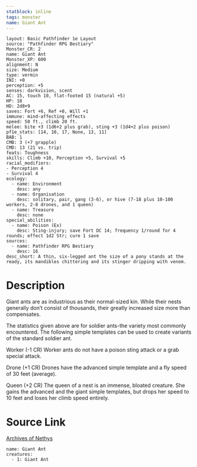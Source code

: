 ```yaml
---
statblock: inline
tags: monster
name: Giant Ant
---
```

```statblock
layout: Basic Pathfinder 1e Layout
source: "Pathfinder RPG Bestiary"
Monster_CR: 2
name: Giant Ant
Monster_XP: 600
alignment: N
size: Medium
type: vermin
INI: +0
perception: +5
senses: darkvision, scent
AC: 15, touch 10, flat-footed 15 (natural +5)
HP: 18
HD: 2d8+9
saves: Fort +6, Ref +0, Will +1
immune: mind-affecting effects
speed: 50 ft., climb 20 ft.
melee: bite +3 (1d6+2 plus grab), sting +3 (1d4+2 plus poison)
pf1e_stats: [14, 10, 17, None, 13, 11]
BAB: 1
CMB: 3 (+7 grapple)
CMD: 13 (21 vs. trip)
feats: Toughness
skills: Climb +10, Perception +5, Survival +5
racial_modifiers:
- Perception 4
- Survival 4
ecology:
  - name: Environment
    desc: any
  - name: Organisation
    desc: solitary, pair, gang (3-6), or hive (7-18 plus 10-100 workers, 2-8 drones, and 1 queen)
  - name: Treasure
    desc: none
special_abilities:
  - name: Poison (Ex)
    desc: Sting-injury; save Fort DC 14; frequency 1/round for 4 rounds; effect 1d2 Str; cure 1 save
sources:
  - name: Pathfinder RPG Bestiary
    desc: 16
desc_short: A thin, six-legged ant the size of a pony stands at the ready, its mandibles chittering and its stinger dripping with venom.
```
# Description
Giant ants are as industrious as their normal-sized kin. While their nests generally don’t consist of thousands, their greatly increased size more than compensates.

The statistics given above are for soldier ants-the variety most commonly encountered. The following simple templates can be used to create variants of the standard soldier ant.

Worker (-1 CR) Worker ants do not have a poison sting attack or a grab special attack.

Drone (+1 CR) Drones have the advanced simple template and a fly speed of 30 feet (average).

Queen (+2 CR) The queen of a nest is an immense, bloated creature. She gains the advanced and the giant simple templates, but drops her speed to 10 feet and loses her climb speed entirely.
# Source Link
[Archives of Nethys](https://aonprd.com/MonsterDisplay.aspx?ItemName=Giant%20Ant)
```encounter-table
name: Giant Ant
creatures:
  - 1: Giant Ant
```
